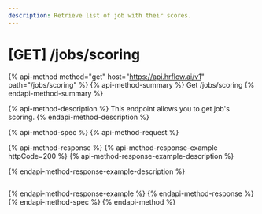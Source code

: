 ```yaml
---
description: Retrieve list of job with their scores.
---
```


# \[GET\] /jobs/scoring

{% api-method method="get" host="https://api.hrflow.ai/v1" path="/jobs/scoring" %}
{% api-method-summary %}
Get /jobs/scoring
{% endapi-method-summary %}

{% api-method-description %}
This endpoint allows you to get job's scoring.
{% endapi-method-description %}

{% api-method-spec %}
{% api-method-request %}

{% api-method-response %}
{% api-method-response-example httpCode=200 %}
{% api-method-response-example-description %}

{% endapi-method-response-example-description %}

```

```
{% endapi-method-response-example %}
{% endapi-method-response %}
{% endapi-method-spec %}
{% endapi-method %}



